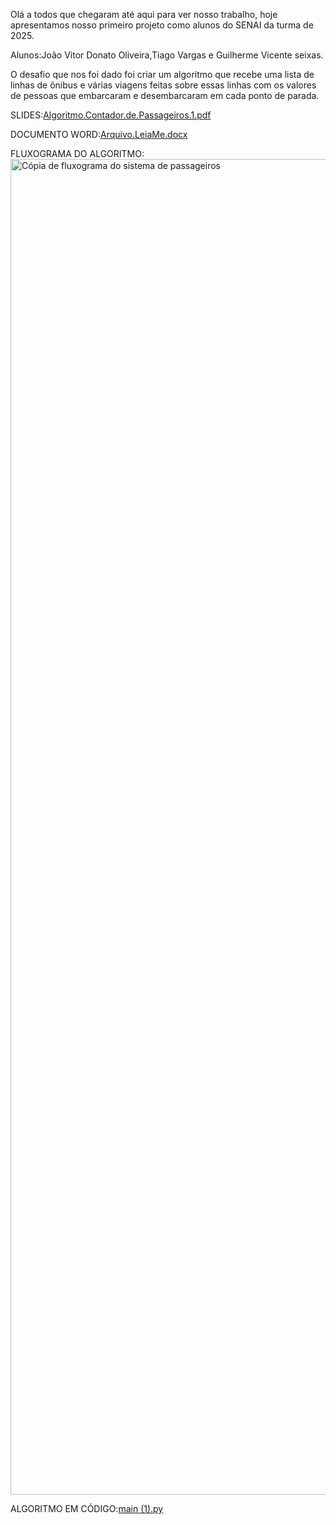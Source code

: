 Olá a todos que chegaram até aqui para ver nosso trabalho, hoje apresentamos nosso primeiro projeto como alunos do SENAI da turma de 2025.

Alunos:João Vitor Donato Oliveira,Tiago Vargas e Guilherme Vicente seixas.

O desafio que nos foi dado foi criar um algoritmo que recebe uma lista de linhas de ônibus e várias viagens feitas sobre essas linhas com 
os valores de pessoas que embarcaram e desembarcaram em cada ponto de parada.

SLIDES:[Algoritmo.Contador.de.Passageiros.1.pdf](https://github.com/user-attachments/files/21927477/Algoritmo.Contador.de.Passageiros.1.pdf)

DOCUMENTO WORD:[Arquivo.LeiaMe.docx](https://github.com/user-attachments/files/21927480/Arquivo.LeiaMe.docx)

FLUXOGRAMA DO ALGORITMO:
<img width="3240" height="2137" alt="Cópia de fluxograma do sistema de passageiros" src="https://github.com/user-attachments/assets/9c7dbcf7-412f-4976-b469-eb42a9e2cca9" />

ALGORITMO EM CÓDIGO:[main (1).py](https://github.com/user-attachments/files/21927489/main.1.py)
    
